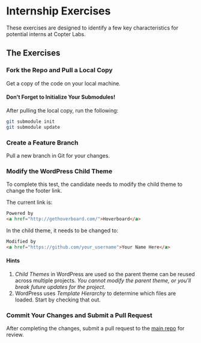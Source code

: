 Internship Exercises
====================

These exercises are designed to identify a few key characteristics for potential interns at Copter Labs.


The Exercises
-------------

### Fork the Repo and Pull a Local Copy

Get a copy of the code on your local machine.

#### Don't Forget to Initialize Your Submodules!

After pulling the local copy, run the following:

```sh
git submodule init
git submodule update
```


### Create a Feature Branch

Pull a new branch in Git for your changes.


### Modify the WordPress Child Theme

To complete this test, the candidate needs to modify the child theme to change the footer link.

The current link is:

```html
Powered by 
<a href="http://gethoverboard.com/">Hoverboard</a>
```

In the child theme, it needs to be changed to:

```html
Modified by
<a href="https://github.com/your_username">Your Name Here</a>
```

#### Hints

 1. *Child Themes* in WordPress are used so the parent theme can be reused across 
    multiple projects. *You cannot modify the parent theme, or you'll break future updates for the project.*
 2. WordPress uses *Template Hierarchy* to determine which files are loaded. Start 
    by checking that out.


### Commit Your Changes and Submit a Pull Request

After completing the changes, submit a pull request to the [main repo](https://github.com/copterlabs/internship-exercises) for review.


